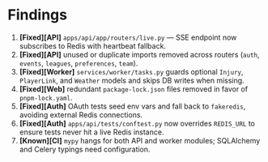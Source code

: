 # Findings

1. **[Fixed][API]** `apps/api/app/routers/live.py` — SSE endpoint now subscribes to Redis with heartbeat fallback.
2. **[Fixed][API]** unused or duplicate imports removed across routers (`auth`, `events`, `leagues`, `preferences`, `team`).
3. **[Fixed][Worker]** `services/worker/tasks.py` guards optional `Injury`, `PlayerLink`, and `Weather` models and skips DB writes when missing.
4. **[Fixed][Web]** redundant `package-lock.json` files removed in favor of `pnpm-lock.yaml`.
5. **[Fixed][Auth]** OAuth tests seed env vars and fall back to `fakeredis`, avoiding external Redis connections.
6. **[Fixed][Auth]** `apps/api/tests/conftest.py` now overrides `REDIS_URL` to ensure tests never hit a live Redis instance.
7. **[Known][CI]** `mypy` hangs for both API and worker modules; SQLAlchemy and Celery typings need configuration.
